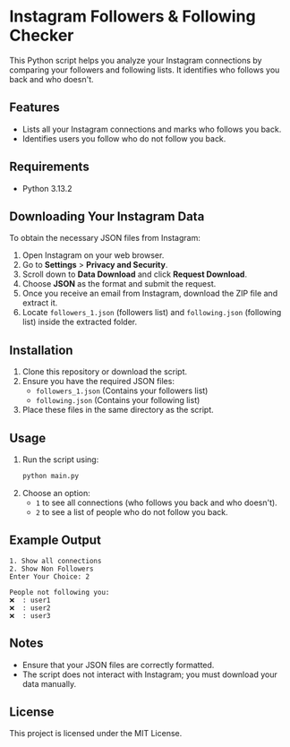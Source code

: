 # Instagram Followers & Following Checker

This Python script helps you analyze your Instagram connections by comparing your followers and following lists. It identifies who follows you back and who doesn't.

## Features
- Lists all your Instagram connections and marks who follows you back.
- Identifies users you follow who do not follow you back.

## Requirements
- Python 3.13.2

## Downloading Your Instagram Data
To obtain the necessary JSON files from Instagram:
1. Open Instagram on your web browser.
2. Go to **Settings** > **Privacy and Security**.
3. Scroll down to **Data Download** and click **Request Download**.
4. Choose **JSON** as the format and submit the request.
5. Once you receive an email from Instagram, download the ZIP file and extract it.
6. Locate `followers_1.json` (followers list) and `following.json` (following list) inside the extracted folder.

## Installation
1. Clone this repository or download the script.
2. Ensure you have the required JSON files:
   - `followers_1.json` (Contains your followers list)
   - `following.json` (Contains your following list)
3. Place these files in the same directory as the script.

## Usage
1. Run the script using:
   ```sh
   python main.py
   ```
2. Choose an option:
   - `1` to see all connections (who follows you back and who doesn't).
   - `2` to see a list of people who do not follow you back.

## Example Output
```
1. Show all connections
2. Show Non Followers
Enter Your Choice: 2

People not following you: 
❌  : user1
❌  : user2
❌  : user3
```

## Notes
- Ensure that your JSON files are correctly formatted.
- The script does not interact with Instagram; you must download your data manually.

## License
This project is licensed under the MIT License.

